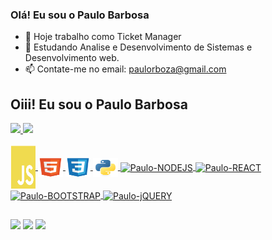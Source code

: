 ### Olá! Eu sou o Paulo Barbosa

- 🔭 Hoje trabalho como Ticket Manager
- 🌱 Estudando Analise e Desenvolvimento de Sistemas e Desenvolvimento web.
- 📫 Contate-me no email:  paulorboza@gmail.com


## Oiii! Eu sou o Paulo Barbosa 
 <div>
  <a href="https://github.com/paulobrisoti">
  <img height="180em" src="https://github-readme-stats.vercel.app/api?username=paulobrisoti&show_icons=true&theme=dracula&include_all_commits=true&count_private=true"/>
  <img height="180em" src="https://github-readme-stats.vercel.app/api/top-langs/?username=paulobrisoti&layout=compact&langs_count=7&theme=dracula"/>
</div>
  <div style="display: inline_block"><br>
  <img align="center" alt="Paulo-Js" height="70" width="40" src="https://raw.githubusercontent.com/devicons/devicon/master/icons/javascript/javascript-plain.svg">
  <img align="center" alt="Paulo-HTML" height="30" width="40" src="https://raw.githubusercontent.com/devicons/devicon/master/icons/html5/html5-original.svg">
  <img align="center" alt="Paulo-CSS" height="30" width="40" src="https://raw.githubusercontent.com/devicons/devicon/master/icons/css3/css3-original.svg">
  <img align="center" alt="Paulo-Python" height="30" width="40" src="https://raw.githubusercontent.com/devicons/devicon/master/icons/python/python-original.svg">
  <img align="center" alt="Paulo-NODEJS" height="30" width="60" src="https://img.shields.io/badge/Node.js-43853D?style=for-the-badge&logo=node.js&logoColor=white">  
  <img align="center" alt="Paulo-REACT" height="30" width="60" src="https://img.shields.io/badge/React-20232A?style=for-the-badge&logo=react&logoColor=61DAFB">  
  <img align="center" alt="Paulo-BOOTSTRAP" height="30" width="60" src="https://img.shields.io/badge/Bootstrap-563D7C?style=for-the-badge&logo=bootstrap&logoColor=white">
  <img align="center" alt="Paulo-jQUERY" height="30" width="60" src="https://img.shields.io/badge/jQuery-0769AD?style=for-the-badge&logo=jquery&logoColor=white">  
</div>
  
  ##
  
  <div>  
  <a href="https://www.instagram.com/paulo_brisoti/" target="_blank"><img src="https://img.shields.io/badge/Instagram-E4405F?style=for-the-badge&logo=instagram&logoColor=white" target="_blank"></a> 
  <a href = "mailto:paulorboza@gmail.com"><img src="https://img.shields.io/badge/Gmail-D14836?style=for-the-badge&logo=gmail&logoColor=white" target="_blank"></a>
  <a href="https://www.linkedin.com/in/paulo-souza-a9234b123/" target="_blank"><img src="https://img.shields.io/badge/-LinkedIn-%230077B5?style=for-the-badge&logo=linkedin&logoColor=white" target="_blank"></a> 
</div>
